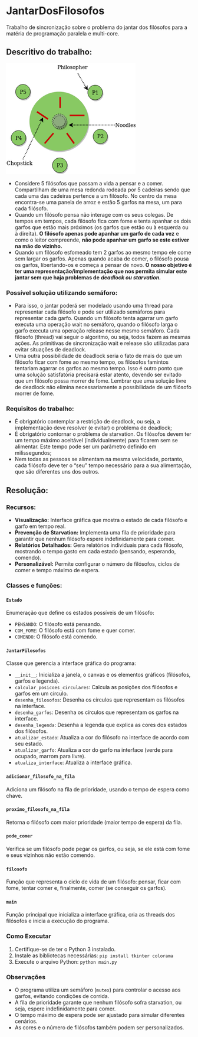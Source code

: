 # JantarDosFilosofos
Trabalho de sincronização sobre o problema do jantar dos filósofos para a matéria de programação paralela e multi-core.

## Descritivo do trabalho:
![diagrama](diagrama.png)
- Considere 5 filósofos que passam a vida a pensar e a comer. Compartilham de uma mesa redonda rodeada por 5 cadeiras sendo que cada uma das cadeiras pertence a um filósofo. No centro da mesa encontra-se uma panela de arroz e estão 5 garfos na mesa, um para cada filósofo.
- Quando um filósofo pensa não interage com os seus colegas. De tempos em tempos, cada filósofo fica com fome e tenta apanhar os dois garfos que estão mais próximos (os garfos que estão ou à esquerda ou à direita). **O filósofo apenas pode apanhar um garfo de cada vez** e como o leitor compreende, **não pode apanhar um garfo se este estiver na mão do vizinho.**
- Quando um filósofo esfomeado tem 2 garfos ao mesmo tempo ele come sem largar os garfos. Apenas quando acaba de comer, o filósofo pousa os garfos, libertando-os e começa a pensar de novo. **O nosso objetivo é ter uma representação/implementação que nos permita simular este jantar sem que haja problemas de** ***deadlock ou starvation.***

### Possível solução utilizando semáforo:
- Para isso, o jantar poderá ser modelado usando uma thread para representar cada filósofo e pode ser utilizado semáforos para representar cada garfo. Quando um filósofo tenta agarrar um garfo executa uma operação wait no semáforo, quando o filósofo larga o garfo executa uma operação release nesse mesmo semáforo. Cada filósofo (thread) vai seguir o algoritmo, ou seja, todos fazem as mesmas ações. As primitivas de sincronização wait e release são utilizadas para evitar situações de deadlock.
- Uma outra possibilidade de deadlock seria o fato de mais do que um filósofo ficar com fome ao mesmo tempo, os filósofos famintos tentariam agarrar os garfos ao mesmo tempo. Isso é outro ponto que uma solução satisfatória precisará estar atento, devendo ser evitado que um filósofo possa morrer de fome. Lembrar que uma solução livre de deadlock não elimina necessariamente a possibilidade de um filósofo morrer de fome.

### Requisitos do trabalho:

- É obrigatório contemplar a restrição de deadlock, ou seja, a implementação deve resolver (e evitar) o problema de deadlock;
- É obrigatório contornar o problema de starvation. Os filósofos devem ter um tempo máximo aceitável (individualmente) para ficarem sem se alimentar. Este tempo pode ser um parâmetro definido em milissegundos;
- Nem todas as pessoas se alimentam na mesma velocidade, portanto, cada filósofo deve ter o “seu” tempo necessário para a sua alimentação, que são diferentes uns dos outros.

## Resolução:

### Recursos:
* **Visualização:** Interface gráfica que mostra o estado de cada filósofo e garfo em tempo real.
* **Prevenção de Starvation:** Implementa uma fila de prioridade para garantir que nenhum filósofo espere indefinidamente para comer.
* **Relatórios Detalhados:** Gera relatórios individuais para cada filósofo, mostrando o tempo gasto em cada estado (pensando, esperando, comendo).
* **Personalizável:** Permite configurar o número de filósofos, ciclos de comer e tempo máximo de espera.

### Classes e funções:

#### `Estado`
Enumeração que define os estados possíveis de um filósofo:
* `PENSANDO`: O filósofo está pensando.
* `COM_FOME`: O filósofo está com fome e quer comer.
* `COMENDO`: O filósofo está comendo.

#### `JantarFilosofos`
Classe que gerencia a interface gráfica do programa:
* `__init__`: Inicializa a janela, o canvas e os elementos gráficos (filósofos, garfos e legenda).
* `calcular_posicoes_circulares`: Calcula as posições dos filósofos e garfos em um círculo.
* `desenha_filosofos`: Desenha os círculos que representam os filósofos na interface.
* `desenha_garfos`: Desenha os círculos que representam os garfos na interface.
* `desenha_legenda`: Desenha a legenda que explica as cores dos estados dos filósofos.
* `atualizar_estado`: Atualiza a cor do filósofo na interface de acordo com seu estado.
* `atualizar_garfo`: Atualiza a cor do garfo na interface (verde para ocupado, marrom para livre).
* `atualiza_interface`: Atualiza a interface gráfica.

#### `adicionar_filosofo_na_fila`
Adiciona um filósofo na fila de prioridade, usando o tempo de espera como chave.

#### `proximo_filosofo_na_fila`
Retorna o filósofo com maior prioridade (maior tempo de espera) da fila.

#### `pode_comer`
Verifica se um filósofo pode pegar os garfos, ou seja, se ele está com fome e seus vizinhos não estão comendo.

#### `filosofo`
Função que representa o ciclo de vida de um filósofo: pensar, ficar com fome, tentar comer e, finalmente, comer (se conseguir os garfos).

#### `main`
Função principal que inicializa a interface gráfica, cria as threads dos filósofos e inicia a execução do programa.

### Como Executar

1. Certifique-se de ter o Python 3 instalado.
2. Instale as bibliotecas necessárias: `pip install tkinter colorama`
3. Execute o arquivo Python: `python main.py`

### Observações

* O programa utiliza um semáforo (`mutex`) para controlar o acesso aos garfos, evitando condições de corrida.
* A fila de prioridade garante que nenhum filósofo sofra starvation, ou seja, espere indefinidamente para comer.
* O tempo máximo de espera pode ser ajustado para simular diferentes cenários.
* As cores e o número de filósofos também podem ser personalizados.
